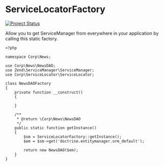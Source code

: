 # ServiceLocatorFactory

[![Project Status](http://stillmaintained.com/fezfez/ServiceLocatorFactory.png)](http://stillmaintained.com/fezfez/ServiceLocatorFactory)

Allow you to get ServiceManager from everywhere in your application by calling this static factory.

    <?php

    namespace Corp\News;

    use Corp\News\NewsDAO;
    use Zend\ServiceManager\ServiceManager;
    use Corp\ServiceLocator\ServiceLocator;

    class NewsDAOFactory
    {
        private function __construct()
        {
            
        }
    
        /**
         * @return \Corp\News\NewsDAO
         */
        public static function getInstance()
        {
            $sm = ServiceLocatorFactory::getInstance();
            $em = $sm->get('doctrine.entitymanager.orm_default');
    
            return new NewsDAO($em);
        }
    }
